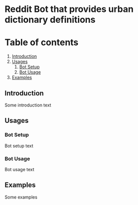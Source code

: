 # Reddit Bot that provides urban dictionary definitions

# Table of contents

1. [Introduction](#intro)
2. [Usages](#par1)
    1. [Bot Setup](#subpar1)
    2. [Bot Usage](#subpar2)
3. [Examples](#par2)

## Introduction <a name="intro"></a>

Some introduction text

## Usages <a name="par1"></a>

### Bot Setup <a name='subpar1'></a>

Bot setup text

### Bot Usage <a name='subpar2'></a>

Bot usage text

## Examples <a name="par2"></a>

Some examples
